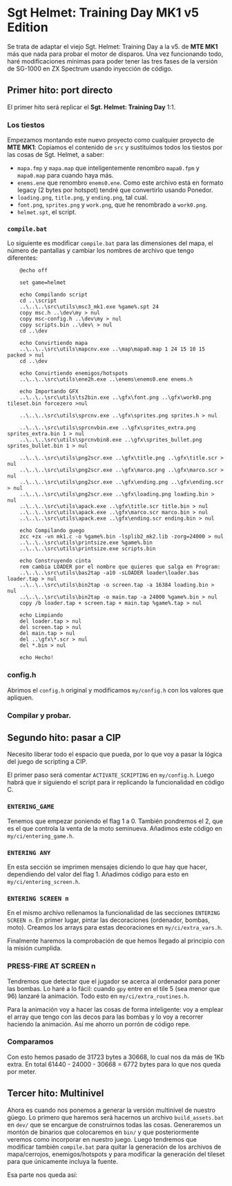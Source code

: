 # Sgt Helmet: Training Day MK1 v5 Edition

Se trata de adaptar el viejo Sgt. Helmet: Training Day a la v5. de **MTE MK1** más que nada para probar el motor de disparos. Una vez funcionando todo, haré modificaciones mínimas para poder tener las tres fases de la versión de SG-1000 en ZX Spectrum usando inyección de código.

## Primer hito: port directo

El primer hito será replicar el **Sgt. Helmet: Training Day** 1:1.

### Los tiestos

Empezamos montando este nuevo proyecto como cualquier proyecto de **MTE MK1**: Copiamos el contenido de `src` y sustituimos todos los tiestos por las cosas de Sgt. Helmet, a saber:

* `mapa.fmp` y `mapa.map` que inteligentemente renombro `mapa0.fpm` y `mapa0.map` para cuando haya más.
* `enems.ene` que renombro `enems0.ene`. Como este archivo está en formato legacy (2 bytes por hotspot) tendré que convertirlo usando Ponedor.
* `loading.png`, `title.png`, y `ending.png`, tal cual.
* `font.png`, `sprites.png` y `work.png`, que he renombrado a `work0.png`.
* `helmet.spt`, el script.

### `compile.bat`

Lo siguiente es modificar `compile.bat` para las dimensiones del mapa, el número de pantallas y cambiar los nombres de archivo que tengo diferentes:

```
	@echo off

	set game=helmet

	echo Compilando script
	cd ..\script
	..\..\..\src\utils\msc3_mk1.exe %game%.spt 24
	copy msc.h ..\dev\my > nul
	copy msc-config.h ..\dev\my > nul
	copy scripts.bin ..\dev\ > nul
	cd ..\dev

	echo Convirtiendo mapa
	..\..\..\src\utils\mapcnv.exe ..\map\mapa0.map 1 24 15 10 15 packed > nul
	cd ..\dev

	echo Convirtiendo enemigos/hotspots
	..\..\..\src\utils\ene2h.exe ..\enems\enems0.ene enems.h

	echo Importando GFX
	..\..\..\src\utils\ts2bin.exe ..\gfx\font.png ..\gfx\work0.png tileset.bin forcezero >nul

	..\..\..\src\utils\sprcnv.exe ..\gfx\sprites.png sprites.h > nul

	..\..\..\src\utils\sprcnvbin.exe ..\gfx\sprites_extra.png sprites_extra.bin 1 > nul
	..\..\..\src\utils\sprcnvbin8.exe ..\gfx\sprites_bullet.png sprites_bullet.bin 1 > nul

	..\..\..\src\utils\png2scr.exe ..\gfx\title.png ..\gfx\title.scr > nul
	..\..\..\src\utils\png2scr.exe ..\gfx\marco.png ..\gfx\marco.scr > nul
	..\..\..\src\utils\png2scr.exe ..\gfx\ending.png ..\gfx\ending.scr > nul
	..\..\..\src\utils\png2scr.exe ..\gfx\loading.png loading.bin > nul
	..\..\..\src\utils\apack.exe ..\gfx\title.scr title.bin > nul
	..\..\..\src\utils\apack.exe ..\gfx\marco.scr marco.bin > nul
	..\..\..\src\utils\apack.exe ..\gfx\ending.scr ending.bin > nul

	echo Compilando guego
	zcc +zx -vn mk1.c -o %game%.bin -lsplib2_mk2.lib -zorg=24000 > nul
	..\..\..\src\utils\printsize.exe %game%.bin
	..\..\..\src\utils\printsize.exe scripts.bin

	echo Construyendo cinta
	rem cambia LOADER por el nombre que quieres que salga en Program:
	..\..\..\src\utils\bas2tap -a10 -sLOADER loader\loader.bas loader.tap > nul
	..\..\..\src\utils\bin2tap -o screen.tap -a 16384 loading.bin > nul
	..\..\..\src\utils\bin2tap -o main.tap -a 24000 %game%.bin > nul
	copy /b loader.tap + screen.tap + main.tap %game%.tap > nul

	echo Limpiando
	del loader.tap > nul
	del screen.tap > nul
	del main.tap > nul
	del ..\gfx\*.scr > nul
	del *.bin > nul

	echo Hecho!
```

### config.h

Abrimos el `config.h` original y modificamos `my/config.h` con los valores que apliquen.

### Compilar y probar.

## Segundo hito: pasar a CIP

Necesito liberar todo el espacio que pueda, por lo que voy a pasar la lógica del juego de scripting a CIP.

El primer paso será comentar `ACTIVATE_SCRIPTING` en `my/config.h`. Luego habrá que ir siguiendo el script para ir replicando la funcionalidad en código C.

### `ENTERING_GAME`

Tenemos que empezar poniendo el flag 1 a 0. También pondremos el 2, que es el que controla la venta de la moto seminueva. Añadimos este código en `my/ci/entering_game.h`.

### `ENTERING ANY`

En esta sección se imprimen mensajes diciendo lo que hay que hacer, dependiendo del valor del flag 1. Añadimos código para esto en `my/ci/entering_screen.h`.

### `ENTERING SCREEN n`

En el mismo archivo rellenamos la funcionalidad de las secciones `ENTERING SCREEN n`.  En primer lugar, pintar las decoraciones (ordenador, bombas, moto). Creamos los arrays para estas decoraciones en `my/ci/extra_vars.h`. 

Finalmente haremos la comprobación de que hemos llegado al principio con la misión cumplida.

### PRESS-FIRE AT SCREEN n

Tendremos que detectar que el jugador se acerca al ordenador para poner las bombas. Lo haré a lo fácil: cuando `gpy` entre en el tile 5 (sea menor que 96) lanzaré la animación. Todo esto en `my/ci/extra_routines.h`.

Para la animación voy a hacer las cosas de forma inteligente: voy a emplear el array que tengo con las decos para las bombas y lo voy a recorrer haciendo la animación. Así me ahorro un porrón de código repe.

### Comparamos

Con esto hemos pasado de 31723 bytes a 30668, lo cual nos da más de 1Kb extra. En total 61440 - 24000 - 30668 = 6772 bytes para lo que nos queda por meter.

## Tercer hito: Multinivel

Ahora es cuando nos ponemos a generar la versión multinivel de nuestro güego. Lo primero que haremos será hacernos un archivo `build_assets.bat` en `dev/` que se encargue de construirnos todas las cosas. Generaremos un montón de binarios que colocaremos en `bin/` y que posteriormente veremos como incorporar en nuestro juego. Luego tendremos que modificar también `compile.bat` para quitar la generación de los archivos de mapa/cerrojos, enemigos/hotspots y para modificar la generación del tileset para que únicamente incluya la fuente.

Esa parte nos queda así:

```

```

